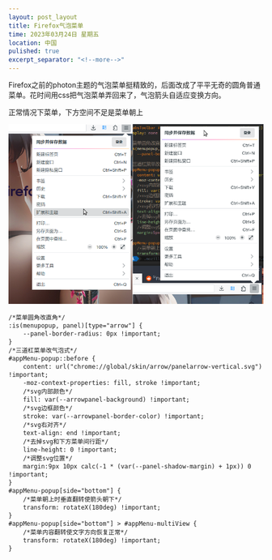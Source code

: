 ```yaml
---
layout: post_layout
title: Firefox气泡菜单
time: 2023年03月24日 星期五
location: 中国
pulished: true
excerpt_separator: "<!--more-->"
---
```

Firefox之前的photon主题的气泡菜单挺精致的，后面改成了平平无奇的圆角普通菜单。花时间用css把气泡菜单弄回来了，气泡箭头自适应变换方向。
<!--more-->

正常情况下菜单，下方空间不足是菜单朝上

<img src="/assets/img/ArrowPanel.png" width="780px" />

```
/*菜单圆角改直角*/
:is(menupopup, panel)[type="arrow"] {
    --panel-border-radius: 0px !important;
}
/*三道杠菜单改气泡式*/
#appMenu-popup::before {
    content: url("chrome://global/skin/arrow/panelarrow-vertical.svg") !important;
    -moz-context-properties: fill, stroke !important;
    /*svg内部颜色*/
    fill: var(--arrowpanel-background) !important;
    /*svg边框颜色*/
    stroke: var(--arrowpanel-border-color) !important;
    /*svg右对齐*/
    text-align: end !important;
    /*去掉svg和下方菜单间行距*/
    line-height: 0 !important;
    /*调整svg位置*/
    margin:9px 10px calc(-1 * (var(--panel-shadow-margin) + 1px)) 0 !important;
}
#appMenu-popup[side="bottom"] {
    /*菜单朝上时垂直翻转使箭头朝下*/
    transform: rotateX(180deg) !important;
}
#appMenu-popup[side="bottom"] > #appMenu-multiView {
    /*菜单内容翻转使文字方向恢复正常*/
    transform: rotateX(180deg) !important;
}

```

